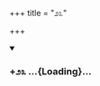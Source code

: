 +++
title = "೨೩"

+++

<div class="js_include" includetitle="true" newlevelforh1="3" unfilled url="/mahAbhAratam/kAvyam/bhAShAntaram/kn/kumAra-vyAsa-bhArata/vishvAsa-prastuti/09_shalya/23/_index.md">
<details open><summary><h3>+೨೩ ...{Loading}...</h3></summary>
</details>
</div>